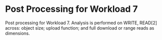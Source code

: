 # Post Processing for Workload 7

Post processing for Workload 7. Analysis is performed on
WRITE, READ[2] across: object size; upload function; and
full download or range reads as dimensions.

